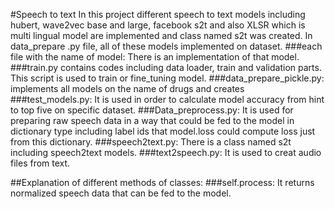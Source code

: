 #Speech to text
In this project different speech to text models including hubert, wave2vec base and large, facebook s2t and also XLSR which is multi lingual model are implemented and class named s2t was created. In data_prepare .py file, all of these models implemented on dataset.
###each file with the name of model: 
There is an implementation of that model. 
###train.py
contains codes including data loader, train and validation parts. This script is used to train or fine_tuning model.
###data_prepare_pickle.py: 
implements all models on the name of drugs and creates 
###test_models.py:
It is used in order to calculate model accuracy from hint to top five on specific dataset.
###Data_preprocess.py:
It is used for preparing raw speech data in a way that could be fed to the model in dictionary type including label ids that model.loss could compute loss just from this dictionary.
###speech2text.py:
There is a class named s2t including speech2text models.
###text2speech.py:
It is used to creat audio files from text.

##Explanation of different methods of classes:
###self.process:
It returns normalized speech data that can be fed to the model.